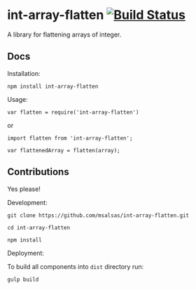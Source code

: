 # int-array-flatten [![Build Status](https://travis-ci.org/msalsas/int-array-flatten.svg?branch=master)](https://travis-ci.org/msalsas/int-array-flatten)

A library for flattening arrays of integer.

## Docs

Installation:

`npm install int-array-flatten`

Usage:

`var flatten = require('int-array-flatten')`

or

`import flatten from 'int-array-flatten';`

`var flattenedArray = flatten(array);`

## Contributions

Yes please!

Development:

`git clone https://github.com/msalsas/int-array-flatten.git`

`cd int-array-flatten`

`npm install`

Deployment:

To build all components into `dist` directory run:

`gulp build`
